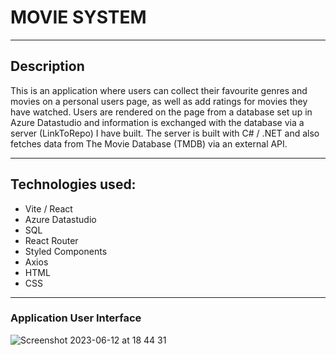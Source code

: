 # MOVIE SYSTEM
---
## Description

This is an application where users can collect their favourite genres and movies on a personal users page, as well as add ratings for movies they have watched. Users are rendered on the page from a database set up in Azure Datastudio and information is exchanged with the database via a server (LinkToRepo) I have built. The server is built with C# / .NET and also fetches data from The Movie Database (TMDB) via an external API.

---

## Technologies used:

- Vite / React
- Azure Datastudio
- SQL
- React Router
- Styled Components
- Axios
- HTML
- CSS

---
### Application User Interface

![Screenshot 2023-06-12 at 18 44 31](https://github.com/AnnaAxelsson051/Open_AI_Codex/assets/103879144/974b6c2e-a911-4696-990f-def00cf3d3b5)